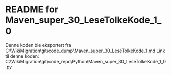 # README for Maven_super_30_LeseTolkeKode_1_0
Denne koden ble eksportert fra C:\WikiMigration\git\code_dump\Maven_super_30_LeseTolkeKode_1.md
Link til denne koden: C:\WikiMigration\git\code_repo\Python\Maven_super_30_LeseTolkeKode_1_0.py

